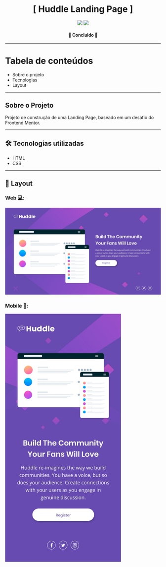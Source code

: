 <h1 align="center">[ Huddle Landing Page ]</h1>

<p align="center">
  <img src="https://img.shields.io/badge/HTML5-E34F26?style=for-the-badge&logo=html5&logoColor=white"> 
  <img src="https://img.shields.io/badge/CSS3-1572B6?style=for-the-badge&logo=css3&logoColor=white"> 
</p>

<h4 align="center">🚀 Concluido 🚀</h4>

---

Tabela de conteúdos
=================

   * Sobre o projeto
   * Tecnologias
   * Layout

---

## Sobre o Projeto

<p>Projeto de construção de uma Landing Page, baseado em um desafio do Frontend Mentor.</p>

---

## 🛠 Tecnologias utilizadas

- HTML
- CSS

---

## 🎨 Layout

### Web 💻:

<img src="src/design/desktop-design.jpg">

### Mobile 📱:

<img src="src/design/mobile-design.jpg" width="375px">
